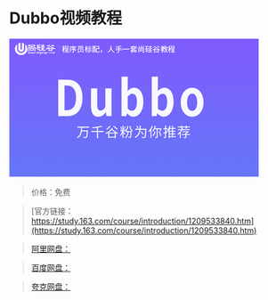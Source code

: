 # Dubbo视频教程

![img](../../../assets/study163/free/1f766b8d24e94530a445c26cf8fa4176.jpg)

> 价格：免费

> [官方链接：https://study.163.com/course/introduction/1209533840.htm](https://study.163.com/course/introduction/1209533840.htm)

> [阿里网盘：]()

> [百度网盘：]()

> [夸克网盘：]()
